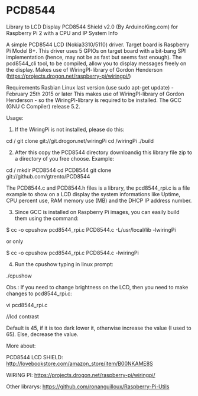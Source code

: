 # PCD8544
Library to LCD Display PCD8544 Shield v2.0 (By ArduinoKing.com) for Raspberry Pi 2 with a CPU and IP System Info

A simple PCD8544 LCD (Nokia3310/5110) driver. Target board is Raspberry Pi Model B+. 
This driver uses 5 GPIOs on target board with a bit-bang SPI implementation (hence, may not be as fast but seems fast enough). The pcd8544_cli tool, to be compiled, allow you to display messages freely on the display. 
Makes use of WiringPI-library of Gordon Henderson (https://projects.drogon.net/raspberry-pi/wiringpi/)

Requirements
Rasbian Linux last version (use sudo apt-get update) - February 25th 2015 or later 
This makes use of WiringPI-library of Gordon Henderson - so the WiringPI-library is required to be installed.
The GCC (GNU C Compiler) release 5.2.

Usage:

1) If the WiringPi is not installed, please do this:

cd /
git clone git://git.drogon.net/wiringPi
cd /wiringPi
./build

2) After this copy the PCD8544 directory downloandig this library file zip to a directory of you free choose.
Example:

cd /
mkdir PCD8544
cd PCD8544
git clone git://github.com/gtrento/PCD8544

The PCD8544.c and PCD8544.h files is a library, the pcd8544_rpi.c is a file example to show on a LCD display the system informations like Uptime, CPU percent use, RAM memory use (MB) and the DHCP IP address number.

3) Since GCC is installed on Raspberry Pi images, you can easily build them using the command:

$ cc -o cpushow pcd8544_rpi.c PCD8544.c  -L/usr/local/lib -lwiringPi

or only

$ cc -o cpushow pcd8544_rpi.c PCD8544.c -lwiringPi

4) Run the cpushow typing in linux prompt:

./cpushow

Obs.: If you need to change brightness on the LCD, then you need to make changes to pcd8544_rpi.c:

vi pcd8544_rpi.c

//lcd contrast

Default is 45, if it is too dark lower it, otherwise increase the value (I used to 65). Else, decrease the value.


More about:

PCD8544 LCD SHIELD: http://lovebookstore.com/amazon_store/item/B00NKAME8S

WIRING PI: https://projects.drogon.net/raspberry-pi/wiringpi/

Other librarys: https://github.com/ronanguilloux/Raspberry-Pi-Utils

